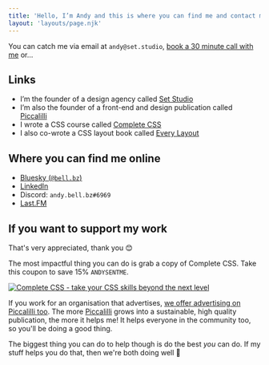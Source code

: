 ```yaml
---
title: 'Hello, I’m Andy and this is where you can find me and contact me'
layout: 'layouts/page.njk'
---
```


You can catch me via email at `andy@set.studio`, [book a 30 minute call with me](https://calendar.google.com/calendar/u/0/appointments/schedules/AcZssZ28tsG0YOm2Ov_wZ_HJUMWv8EJVOdlZYV05Z1-9SH2s8JEGXhhseC6dskMnDeEMoCC2pWVqp-76?gv=true) or…

## Links

- I’m the founder of a design agency called [Set Studio](https://set.studio)
- I’m also the founder of a front-end and design publication called [Piccalilli](https://piccalil.li/)
- I wrote a CSS course called [Complete CSS](https://piccalilli.link/personal-site-links-page)
- I also co-wrote a CSS layout book called [Every Layout](https://every-layout.dev/)

## Where you can find me online

- [Bluesky (`@bell.bz`)](https://bsky.app/profile/bell.bz)
- [LinkedIn](https://www.linkedin.com/in/andy-bell-347971255/)
- Discord: `andy.bell.bz#6969`
- [Last.FM](https://www.last.fm/user/belldotbz)

## If you want to support my work 

That's very appreciated, thank you 😊

The most impactful thing you can do is grab a copy of Complete CSS. Take this coupon to save 15% `ANDYSENTME`. 

[![Complete CSS - take your CSS skills beyond the next level](https://piccalil.li/images/complete-css-social-share.png)](https://piccalilli.link/personal-site-links-page)

If you work for an organisation that advertises, [we offer advertising on Piccalilli too](https://piccalil.li/advertise/). The more [Piccalilli](https://piccalil.li/) grows into a sustainable, high quality publication, the more it helps me! It helps everyone in the community too, so you'll be doing a good thing. 

The biggest thing you can do to help though is do the best *you* can do. If my stuff helps you do that, then we're both doing well 💛
